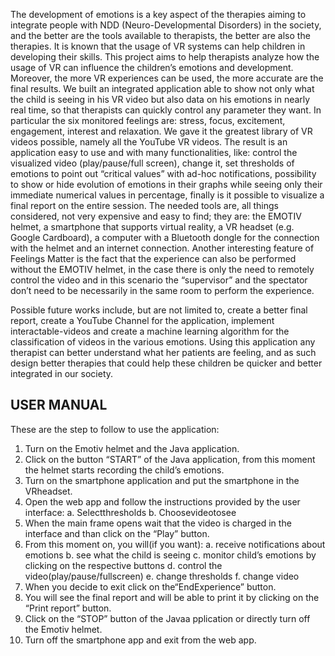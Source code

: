 The development of emotions is a key aspect of the therapies aiming to integrate people with NDD (Neuro-Developmental Disorders) in the society, and the better are the tools available to therapists, the better are also the therapies. It is known that the usage of VR systems can help children in developing their skills. This project aims to help therapists analyze how the usage of VR can influence the children’s emotions and development.
Moreover, the more VR experiences can be used, the more accurate are the final results.
We built an integrated application able to show not only what the child is seeing in his VR video but also data on his emotions in nearly real time, so that therapists can quickly control any parameter they want. In particular the six monitored feelings are: stress, focus, excitement, engagement, interest and relaxation.
We gave it the greatest library of VR videos possible, namely all the YouTube VR videos.
The result is an application easy to use and with many functionalities, like: control the visualized video (play/pause/full screen), change it, set thresholds of emotions to point out “critical values” with ad-hoc notifications, possibility to show or hide evolution of emotions in their graphs while seeing only their immediate numerical values in percentage, finally is it possible to visualize a final report on the entire session.
The needed tools are, all things considered, not very expensive and easy to find; they are: the EMOTIV helmet, a smartphone that supports virtual reality, a VR headset (e.g. Google Cardboard), a computer with a Bluetooth dongle for the connection with the helmet and an internet connection. Another interesting feature of Feelings Matter is the fact that the experience can also be performed without the EMOTIV helmet, in the case there is only the need to remotely control the video and in this scenario the “supervisor” and the spectator don’t need to be necessarily in the same room to perform the experience.

Possible future works include, but are not limited to, create a better final report, create a YouTube Channel for the application, implement interactable-videos and create a machine learning algorithm for the classification of videos in the various emotions.
Using this application any therapist can better understand what her patients are feeling, and as such design better therapies that could help these children be quicker and better integrated in our society.

## USER MANUAL

These are the step to follow to use the application:

1. Turn on the Emotiv helmet and the Java application.
2. Click on the button “START” of the Java application, from this moment the helmet starts recording the child’s emotions.
3. Turn on the smartphone application and put the smartphone in the VRheadset.
4. Open the web app and follow the instructions provided by the user interface:
	a. Selectthresholds
	b. Choosevideotosee
5. When the main frame opens wait that the video is charged in the interface and than click on the “Play” button.
6. From this moment on, you will(if you want):
	a. receive notifications about emotions
	b. see what the child is seeing
	c. monitor child’s emotions by clicking on the respective buttons
	d. control the video(play/pause/fullscreen)
	e. change thresholds
	f. change video
7. When you decide to exit click on the“EndExperience” button.
8. You will see the final report and will be able to print it by clicking on the “Print report” button.
9. Click on the “STOP” button of the Javaa pplication or directly turn off the Emotiv helmet.
10. Turn off the smartphone app and exit from the web app.
